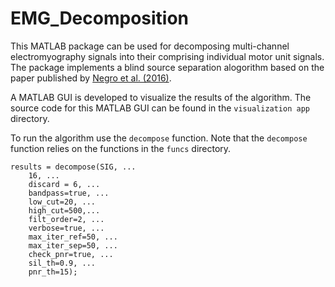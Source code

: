 # EMG_Decomposition
This MATLAB package can be used for decomposing multi-channel electromyography signals into their comprising individual motor unit signals. 
The package implements a blind source separation alogorithm based on the paper published by [Negro et al. (2016)](https://iopscience.iop.org/article/10.1088/1741-2560/13/2/026027/meta).

A MATLAB GUI is developed to visualize the results of the algorithm. The source code for this MATLAB GUI can be found in the `visualization app` directory.

To run the algorithm use the `decompose` function. Note that the `decompose` function relies on the functions in the `funcs` directory.    
```
results = decompose(SIG, ...
    16, ...
    discard = 6, ...
    bandpass=true, ...
    low_cut=20, ...
    high_cut=500,...
    filt_order=2, ...
    verbose=true, ...
    max_iter_ref=50, ...
    max_iter_sep=50, ...
    check_pnr=true, ...
    sil_th=0.9, ...
    pnr_th=15);
```
